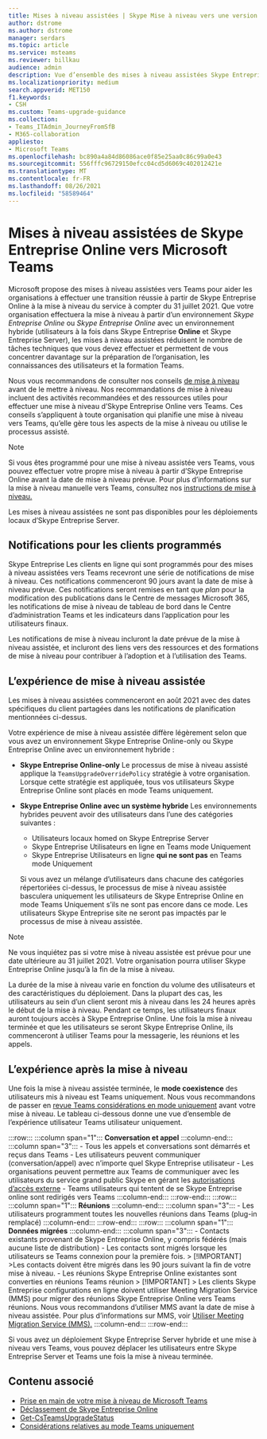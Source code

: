```yaml
---
title: Mises à niveau assistées | Skype Mise à niveau vers une version Teams Business Online
author: dstrome
ms.author: dstrome
manager: serdars
ms.topic: article
ms.service: msteams
ms.reviewer: billkau
audience: admin
description: Vue d’ensemble des mises à niveau assistées Skype Entreprise Online vers Teams
ms.localizationpriority: medium
search.appverid: MET150
f1.keywords:
- CSH
ms.custom: Teams-upgrade-guidance
ms.collection:
- Teams_ITAdmin_JourneyFromSfB
- M365-collaboration
appliesto:
- Microsoft Teams
ms.openlocfilehash: bc890a4a84d86086ace0f85e25aa0c86c99a0e43
ms.sourcegitcommit: 556fffc96729150efcc04cd5d6069c402012421e
ms.translationtype: MT
ms.contentlocale: fr-FR
ms.lasthandoff: 08/26/2021
ms.locfileid: "58589464"
---
```

# <a name="assisted-upgrades-from-skype-for-business-online-to-microsoft-teams"></a>Mises à niveau assistées de Skype Entreprise Online vers Microsoft Teams

Microsoft propose des mises à niveau assistées vers Teams pour aider les organisations à effectuer une transition réussie à partir de Skype Entreprise Online à la mise à niveau du service à compter du 31 juillet 2021. Que votre organisation effectuera la mise à niveau à partir d’un environnement *Skype Entreprise Online* ou *Skype Entreprise Online* avec un environnement hybride (utilisateurs à la fois dans Skype Entreprise **Online** et Skype Entreprise Server), les mises à niveau assistées réduisent le nombre de tâches techniques que vous devez effectuer et permettent de vous concentrer davantage sur la préparation de l’organisation, les connaissances des utilisateurs et la formation Teams.

Nous vous recommandons de consulter nos conseils [de mise à niveau](https://aka.ms/SkypeToTeams) avant de le mettre à niveau. Nos recommandations de mise à niveau incluent des activités recommandées et des ressources utiles pour effectuer une mise à niveau d’Skype Entreprise Online vers Teams. Ces conseils s’appliquent à toute organisation qui planifie une mise à niveau vers Teams, qu’elle gère tous les aspects de la mise à niveau ou utilise le processus assisté.

> [!NOTE]
> Si vous êtes programmé pour une mise à niveau assistée vers Teams, vous pouvez effectuer votre propre mise à niveau à partir d’Skype Entreprise Online avant la date de mise à niveau prévue. Pour plus d’informations sur la mise à niveau manuelle vers Teams, consultez nos [instructions de mise à niveau.](https://aka.ms/SkypeToTeams)
>
> Les mises à niveau assistées ne sont pas disponibles pour les déploiements locaux d’Skype Entreprise Server.

## <a name="notifications-for-scheduled-customers"></a>Notifications pour les clients programmés

Skype Entreprise Les clients en ligne qui sont programmés pour des mises à niveau assistées vers Teams recevront une série de notifications de mise à niveau. Ces notifications commenceront 90 jours avant la date de mise à niveau prévue. Ces notifications seront remises en tant que *plan* pour la modification des publications dans le Centre de messages Microsoft 365, les notifications de mise à niveau de tableau de bord dans le Centre d’administration Teams et les indicateurs dans l’application pour les utilisateurs finaux.

Les notifications de mise à niveau incluront la date prévue de la mise à niveau assistée, et incluront des liens vers des ressources et des formations de mise à niveau pour contribuer à l’adoption et à l’utilisation des Teams.

## <a name="the-assisted-upgrade-experience"></a>L’expérience de mise à niveau assistée

Les mises à niveau assistées commenceront en août 2021 avec des dates spécifiques du client partagées dans les notifications de planification mentionnées ci-dessus.

Votre expérience de mise à niveau assistée diffère légèrement selon que vous avez un environnement Skype Entreprise Online-only ou Skype Entreprise Online avec un environnement hybride :

- **Skype Entreprise Online-only** Le processus de mise à niveau assisté applique la `TeamsUpgradeOverridePolicy` stratégie à votre organisation. Lorsque cette stratégie est appliquée, tous vos utilisateurs Skype Entreprise Online sont placés en mode Teams uniquement.
- **Skype Entreprise Online avec un système hybride** Les environnements hybrides peuvent avoir des utilisateurs dans l’une des catégories suivantes :

  - Utilisateurs locaux homed on Skype Entreprise Server
  - Skype Entreprise Utilisateurs en ligne en Teams mode Uniquement
  - Skype Entreprise Utilisateurs en ligne **qui ne sont pas** en Teams mode Uniquement

  Si vous avez un mélange d’utilisateurs dans chacune des catégories répertoriées ci-dessus, le processus de mise à niveau assistée basculera uniquement les utilisateurs de Skype Entreprise Online en mode Teams Uniquement s’ils ne sont pas encore dans ce mode. Les utilisateurs Skype Entreprise site ne seront pas impactés par le processus de mise à niveau assistée.

> [!NOTE]
> Ne vous inquiétez pas si votre mise à niveau assistée est prévue pour une date ultérieure au 31 juillet 2021. Votre organisation pourra utiliser Skype Entreprise Online jusqu’à la fin de la mise à niveau.

La durée de la mise à niveau varie en fonction du volume des utilisateurs et des caractéristiques du déploiement. Dans la plupart des cas, les utilisateurs au sein d’un client seront mis à niveau dans les 24 heures après le début de la mise à niveau. Pendant ce temps, les utilisateurs finaux auront toujours accès à Skype Entreprise Online. Une fois la mise à niveau terminée et que les utilisateurs se seront Skype Entreprise Online, ils commenceront à utiliser Teams pour la messagerie, les réunions et les appels.

## <a name="the-post-upgrade-experience"></a>L’expérience après la mise à niveau

Une fois la mise à niveau assistée terminée, le **mode coexistence** des utilisateurs mis à niveau est Teams uniquement. Nous vous recommandons de passer en [revue Teams considérations en mode uniquement](teams-only-mode-considerations.md) avant votre mise à niveau. Le tableau ci-dessous donne une vue d’ensemble de l’expérience utilisateur Teams utilisateur uniquement.

:::row:::
    :::column span="1":::
        **Conversation et appel**
    :::column-end:::
    :::column span="3":::
        - Tous les appels et conversations sont démarrés et reçus dans Teams
        - Les utilisateurs peuvent communiquer (conversation/appel) avec n’importe quel Skype Entreprise utilisateur
        - Les organisations peuvent permettre aux Teams de communiquer avec les utilisateurs du service grand public Skype en gérant les [autorisations d’accès externe](manage-external-access.md)
        - Teams utilisateurs qui tentent de se Skype Entreprise online sont redirigés vers Teams
    :::column-end:::
:::row-end:::
:::row:::
    :::column span="1":::
        **Réunions**
    :::column-end:::
    :::column span="3":::
        - Les utilisateurs programment toutes les nouvelles réunions dans Teams (plug-in remplacé)
    :::column-end:::
:::row-end:::
:::row:::
    :::column span="1":::
        **Données migrées**
    :::column-end:::
    :::column span="3":::
        - Contacts existants provenant de Skype Entreprise Online, y compris fédérés (mais aucune liste de distribution)
        - Les contacts sont migrés lorsque les utilisateurs se Teams connexion pour la première fois.
            > [!IMPORTANT]
            >Les contacts doivent être migrés dans les 90 jours suivant la fin de votre mise à niveau.
        - Les réunions Skype Entreprise Online existantes sont converties en réunions Teams réunion
            > [!IMPORTANT]
            > Les clients Skype Entreprise configurations en ligne doivent utiliser Meeting Migration Service (MMS) pour migrer des réunions Skype Entreprise Online vers Teams réunions. Nous vous recommandons d’utiliser MMS avant la date de mise à niveau assistée. Pour plus d’informations sur MMS, voir [Utiliser Meeting Migration Service (MMS).](/skypeforbusiness/audio-conferencing-in-office-365/setting-up-the-meeting-migration-service-mms)
    :::column-end:::
:::row-end:::

Si vous avez un déploiement Skype Entreprise Server hybride et une mise à niveau vers Teams, vous pouvez déplacer les utilisateurs entre Skype Entreprise Server et Teams une fois la mise à niveau terminée.

## <a name="related-content"></a>Contenu associé

- [Prise en main de votre mise à niveau de Microsoft Teams](upgrade-start-here.md)
- [Déclassement de Skype Entreprise Online](skype-for-business-online-retirement.md)
- [Get-CsTeamsUpgradeStatus](/powershell/module/skype/get-csteamsupgradestatus?view=skype-ps&preserve-view=true)
- [Considérations relatives au mode Teams uniquement](teams-only-mode-considerations.md)
